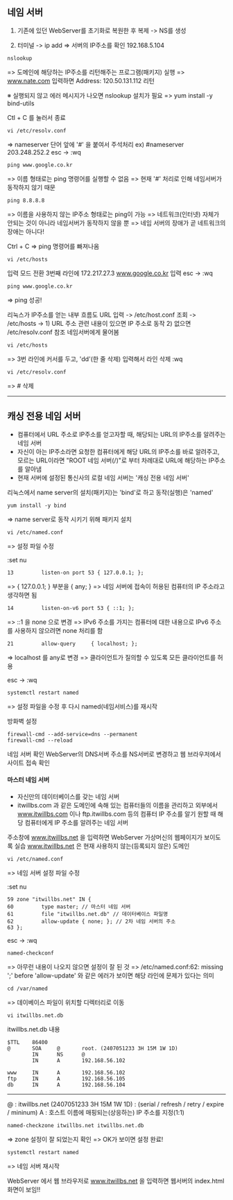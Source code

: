 ## 네임 서버
1. 기존에 있던 WebServer를 초기화로 복원한 후 복제 -> NS를 생성

2. 터미널 -> ip add
=> 서버의 IP주소를 확인 192.168.5.104

```
nslookup
```
=> 도메인에 해당하는 IP주소를 리턴해주는 프로그램(패키지) 실행
=> www.nate.com 입력하면 Address: 120.50.131.112 리턴

※ 실행되지 않고 에러 메시지가 나오면 nslookup 설치가 필요
=> yum install -y bind-utils

Ctl + C 를 눌러서 종료

```
vi /etc/resolv.conf
```
=> nameserver 단어 앞에 '#' 을 붙여서 주석처리
ex) \#nameserver 203.248.252.2
esc -> :wq

```
ping www.google.co.kr
```
=> 이름 형태로는 ping 명령어를 실행할 수 없음
=> 현재 '#' 처리로 인해 네임서버가 동작하지 않기 때문

```
ping 8.8.8.8
```
=> 이름을 사용하지 않는 IP주소 형태로는 ping이 가능
=> 네트워크(인터넷) 자체가 안되는 것이 아니라 네임서버가 동작하지 않을 뿐
=> 네임 서버의 장애가 곧 네트워크의 장애는 아니다!

Ctrl + C 
=> ping 명령어를 빠져나옴

```
vi /etc/hosts
```
입력 모드 전환
3번째 라인에 172.217.27.3	www.google.co.kr 입력
esc -> :wq

```
ping www.google.co.kr
```
=> ping 성공!

리눅스가 IP주소를 얻는 내부 흐름도
URL 입력 -> /etc/host.conf 조회 -> /etc/hosts -> 1) URL 주소 관련 내용이 있으면 IP 주소로 동작 2) 없으면 /etc/resolv.conf 참조 네임서버에게 물어봄 

```
vi /etc/hosts
```
=> 3번 라인에 커서를 두고, 'dd'(한 줄 삭제) 입력해서 라인 삭제
:wq

```
vi /etc/resolv.conf
```
=> # 삭제

---
## 캐싱 전용 네임 서버
- 컴퓨터에서 URL 주소로 IP주소를 얻고자할 때, 해당되는 URL의 IP주소를 알려주는 네임 서버
- 자신이 아는 IP주소라면 요청한 컴퓨터에게 해당 URL의 IP주소를 바로 알려주고,
모르는 URL이라면 "ROOT 네임 서버(/)"로 부터 차례대로 URL에 해당하는 IP주소를 알아냄
- 현재 서버에 설정된 통신사의 로컬 네임 서버는 '캐싱 전용 네임 서버'

리눅스에서 name server의 설치(패키지)는 'bind'로 하고 동작(실행)은 'named'

```
yum install -y bind
```
=> name server로 동작 시키기 위해 패키지 설치

```
vi /etc/named.conf
```
=> 설정 파일 수정

:set nu
```
13         listen-on port 53 { 127.0.0.1; };
```
=> { 127.0.0.1; } 부분을 { any; }
=> 네임 서버에 접속이 허용된 컴퓨터의 IP 주소라고 생각하면 됨

```
14         listen-on-v6 port 53 { ::1; };
```
=> ::1 을 none 으로 변경
=> IPv6 주소를 가지는 컴퓨터에 대한 내용으로 IPv6 주소를 사용하지 않으려면 none 처리를 함

```
21         allow-query     { localhost; };
```
=> localhost 를 any로 변경
=> 클라이언트가 질의할 수 있도록 모든 클라이언트를 허용

esc -> :wq

```
systemctl restart named
```
=> 설정 파일을 수정 후 다시 named(네임서비스)를 재시작

방화벽 설정
```
firewall-cmd --add-service=dns --permanent
firewall-cmd --reload
```

네임 서버 확인
WebServer의 DNS서버 주소를 NS서버로 변경하고 
웹 브라우저에서 사이트 접속 확인

#### 마스터 네임 서버
- 자신만의 데이터베이스를 갖는 네임 서버
- itwillbs.com 과 같은 도메인에 속해 있는 컴퓨터들의 이름을 관리하고 외부에서
www.itwillbs.com 이나 ftp.itwillbs.com 등의 컴퓨터 IP 주소를 알기 원할 때 해당 컴퓨터에게 IP 주소를 알려주는 네임 서버

주소창에 www.itwillbs.net 을 입력하면 WebServer 가상머신의 웹페이지가 보이도록 실습
www.itwillbs.net 은 현재 사용하지 않는(등록되지 않은) 도메인

```
vi /etc/named.conf
```
=> 네임 서버 설정 파일 수정

:set nu

```
59 zone "itwillbs.net" IN {
60         type master; // 마스터 네임 서버
61         file "itwillbs.net.db" // 데이터베이스 파일명
62         allow-update { none; }; // 2차 네임 서버의 주소
63 };
```

esc -> :wq

```
named-checkconf
```
=> 아무런 내용이 나오지 않으면 설정이 잘 된 것
=> /etc/named.conf:62: missing ';' before 'allow-update' 와 같은 에러가 보이면 해당 라인에 문제가 있다는 의미

```
cd /var/named
```
=> 데이베이스 파일이 위치할 디렉터리로 이동

```
vi itwillbs.net.db
```

itwillbs.net.db 내용
```
$TTL    86400
@       SOA     @       root. (2407051233 3H 15M 1W 1D)
        IN      NS      @
        IN      A       192.168.56.102

www     IN      A       192.168.56.102
ftp     IN      A       192.168.56.105
db      IN      A       192.168.56.104
```
---
@ : itwillbs.net
(2407051233 3H 15M 1W 1D) : (serial / refresh / retry / expire / mininum)
A : 호스트 이름에 매핑되는(상응하는) IP 주소를 지정(1:1)

```
named-checkzone itwillbs.net itwillbs.net.db
```
=> zone 설정이 잘 되었는지 확인
=> OK가 보이면 설정 완료!

```
systemctl restart named
```
=> 네임 서버 재시작

WebServer 에서 웹 브라우저로 www.itwillbs.net 을 입력하면
웹서버의 index.html 화면이 보임!!

